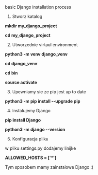 basic Django installation process

1. Stworz katalog


**mkdir my_django_project**


**cd my_django_project**


2. Utworzednie virtaul environment


**python3 -m venv django_venv**


**cd django_venv**


**cd bin**


**source activate**


3. Upewniamy sie ze pip jest up to date


**python3 -m pip install --upgrade pip**


4. Instalujemy Django


**pip install Django**


**python3 -m django --version**


5. Konfiguracja pliku


w pliku settings.py dodajemy linijke


**ALLOWED_HOSTS = ['\*\']**


Tym sposobem mamy zainstalowe Django :)
